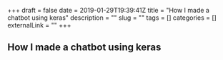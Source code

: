 +++ 
draft = false
date = 2019-01-29T19:39:41Z
title = "How I made a chatbot using keras"
description = ""
slug = "" 
tags = []
categories = []
externalLink = ""
+++

## How I made a chatbot using keras